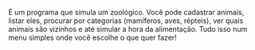 É um programa que simula um zoológico. Você pode cadastrar animais, listar eles, procurar por categorias (mamíferos, aves, répteis), ver quais animais são vizinhos e até simular a hora da alimentação. Tudo isso num menu simples onde você escolhe o que quer fazer!
